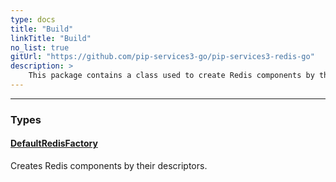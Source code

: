 ```yaml
---
type: docs
title: "Build"
linkTitle: "Build"
no_list: true
gitUrl: "https://github.com/pip-services3-go/pip-services3-redis-go"
description: >
    This package contains a class used to create Redis components by their descriptors.
---
```

---
<div class="module-body"> 

### Types

#### [DefaultRedisFactory](default_redis_factory)
Creates Redis components by their descriptors.

</div>

